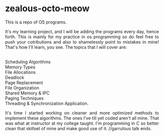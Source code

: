 # zealous-octo-meow
This is a repo of OS programs.
<p align="justify">It's my learning project, and I will be adding the programs every day, hence forth. 
This is mainly for my practice in os programming so do feel free to push your cotributions and also to shamelessly point to mistakes in mine! That's how I'll learn, you see. The topics that I will cover are: </p>
<br>Scheduling Algorithms
<br>Memory Types
<br>File Allocations
<br>Deadlock 
<br>Page Replacement
<br>File Organization
<br>Shared Memory & IPC
<br>Paging Techniques
<br>Threading & Synchronization Application.

<p align="justify">It's time I started working on cleaner and more optimized methods to implement these algorithms. The ones I've till yet coded aren't all mine. That was what at instructor at my college taught. I'm programming in C so better clean that skillset of mine and make good use of it. //garrulous talk ends.</p>
